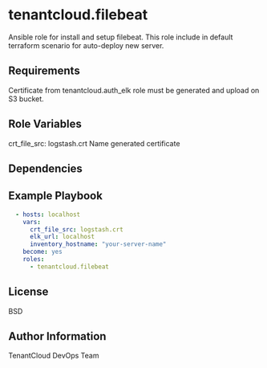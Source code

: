 tenantcloud.filebeat
=========

Ansible role for install and setup filebeat. This role include in default terraform scenario for auto-deploy new server.

Requirements
------------

Certificate from tenantcloud.auth_elk role must be generated and upload on S3 bucket.

Role Variables
--------------

crt_file_src: logstash.crt
Name generated certificate

Dependencies
------------


Example Playbook
----------------

```yaml
  - hosts: localhost
    vars:
      crt_file_src: logstash.crt
      elk_url: localhost
      inventory_hostname: "your-server-name"
    become: yes
    roles:
      - tenantcloud.filebeat
```

License
-------

BSD

Author Information
------------------

TenantCloud DevOps Team
